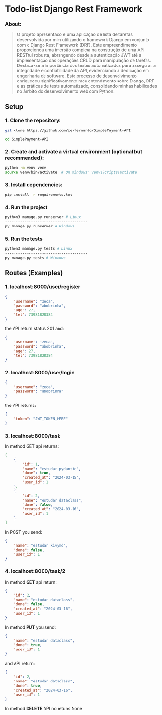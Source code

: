 # Todo-list Django Rest Framework 
### About:
>O projeto apresentado é uma aplicação de lista de tarefas desenvolvida por mim utilizando o framework Django em conjunto com o Django Rest Framework (DRF). Este empreendimento proporcionou uma imersão completa na construção de uma API RESTful robusta, abrangendo desde a autenticação JWT até a implementação das operações CRUD para manipulação de tarefas. Destaca-se a importância dos testes automatizados para assegurar a integridade e confiabilidade da API, evidenciando a dedicação em engenharia de software. Este processo de desenvolvimento enriqueceu significativamente meu entendimento sobre Django, DRF e as práticas de teste automatizado, consolidando minhas habilidades no âmbito do desenvolvimento web com Python.

## Setup

### 1. Clone the repository:
```bash
git clone https://github.com/ze-fernando/SimplePayment-API

cd SimplePayment-API
```

### 2. Create and activate a virtual environment (optional but recommended):
```bash
python -m venv venv
source venv/bin/activate  # On Windows: venv\Scripts\activate
```

### 3. Install dependencies:
```bash
pip install -r requirements.txt
```

### 4. Run the project
```bash
python3 manage.py runserver # Linux
--------------------------------------
py manage.py runserver # Windows
```

### 5. Run the tests
```bash
python3 manage.py tests # Linux
--------------------------------------
py manage.py tests # Windows
```

## Routes (Examples)

### 1. localhost:8000/user/register
```json
{
    "username": "zeca",
    "password": "abobrinha",
    "age": 27,
    "tel": 73981828384
}
``` 
the API return status 201 and:
```json
{
    "username": "zeca",
    "password": "abobrinha",
    "age": 27,
    "tel": 73981828384
}
```

### 2. localhost:8000/user/login
```json
{
    "username": "zeca",
    "password": "abobrinha"
}
```
the API returns:
```json
{
    "token": "JWT_TOKEN_HERE"
}
```

### 3. localhost:8000/task

In method GET api returns:

```json
[
    {
        "id": 1,
        "name": "estudar pydantic",
        "done": true,
        "created_at": "2024-03-15",
        "user_id": 1
    },
    {
        "id": 2,
        "name": "estudar dataclass",
        "done": false,
        "created_at": "2024-03-16",
        "user_id": 1
    }
]
```

In POST you send:
```json
{
    "name": "estudar kivymd",
    "done": false,
    "user_id": 1
}
```
 
### 4. localhost:8000/task/2

In method **GET** api return:

```json
{
    "id": 2,
    "name": "estudar dataclass",
    "done": false,
    "created_at": "2024-03-16",
    "user_id": 1
}
```
In method **PUT** you send:
```json
{
    "name": "estudar dataclass",
    "done": true,
    "user_id": 1
}
```
and API return:
```json
{
    "id": 2,
    "name": "estudar dataclass",
    "done": true,
    "created_at": "2024-03-16",
    "user_id": 1
}
```
In method **DELETE** API no retuns None
